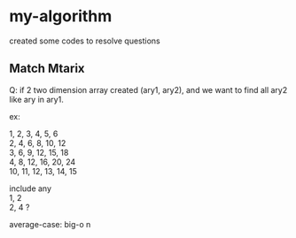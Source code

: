 # my-algorithm
created some codes to resolve questions

## Match Mtarix
Q: if 2 two dimension array created (ary1, ary2), and we want to find all ary2 like ary in ary1.

ex:

1, 2, 3, 4, 5, 6  
2, 4, 6, 8, 10, 12  
3, 6, 9, 12, 15, 18  
4, 8, 12, 16, 20, 24  
10, 11, 12, 13, 14, 15  

include any   
1, 2  
2, 4
?

average-case: big-o n
